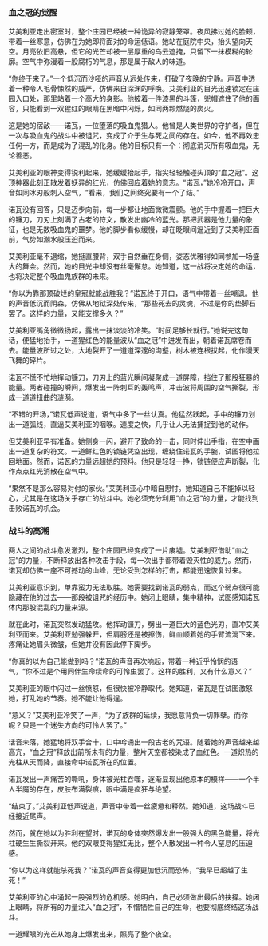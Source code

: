### 血之冠的觉醒

艾美利亚走出密室时，整个庄园已经被一种诡异的寂静笼罩。夜风拂过她的脸颊，带着一丝寒意，仿佛在为她即将面对的命运低语。她站在庭院中央，抬头望向天空。月亮依旧高悬，但它的光芒却被一层厚重的乌云遮掩，只留下一抹模糊的轮廓。空气中弥漫着一股腐朽的气息，那是属于敌人的味道。

“你终于来了。”一个低沉而沙哑的声音从远处传来，打破了夜晚的宁静。声音中透着一种令人毛骨悚然的威严，仿佛来自深渊的呼唤。艾美利亚的目光迅速锁定在庄园入口处，那里站着一个高大的身影。他披着一件漆黑的斗篷，兜帽遮住了他的面容，只能看到一双猩红的眼睛在黑暗中闪烁，如同两颗燃烧的炭火。

这是她的宿敌——诺瓦，一位堕落的吸血鬼猎人。他曾是人类世界的守护者，但在一次与吸血鬼的战斗中被诅咒，变成了介于生与死之间的存在。如今，他不再效忠任何一方，而是成为了混乱的化身。他的目标只有一个：彻底消灭所有吸血鬼，无论善恶。

艾美利亚的眼神变得锐利起来，她缓缓抬起手，指尖轻轻触碰头顶的“血之冠”。这顶神器此刻正散发着妖异的红光，仿佛回应着她的意志。“诺瓦，”她冷冷开口，声音如同冰刃般刺入空气，“看来，我们之间终究要有一个了结。”

诺瓦没有回答，只是迈步向前，每一步都让地面微微震颤。他的手中握着一把巨大的镰刀，刀刃上刻满了古老的符文，散发出幽冷的蓝光。那把武器是他力量的象征，也是无数吸血鬼的噩梦。他的脚步看似缓慢，却在眨眼间逼近到了艾美利亚面前，气势如潮水般压迫而来。

艾美利亚毫不退缩，她挺直腰背，双手自然垂在身侧，姿态优雅得如同参加一场盛大的舞会。然而，她的目光中却没有丝毫懈怠。她知道，这一战将决定她的命运，也将决定整个吸血鬼族群的未来。

“你以为靠那顶破烂的皇冠就能战胜我？”诺瓦终于开口，语气中带着一丝嘲讽。他的声音低沉而阴森，仿佛从地狱深处传来，“那些死去的灵魂，不过是你的垫脚石罢了。这样的力量，又能支撑多久？”

艾美利亚嘴角微微扬起，露出一抹淡淡的冷笑。“时间足够长就行。”她说完这句话，便猛地抬手，一道猩红色的能量波从“血之冠”中迸发而出，朝着诺瓦席卷而去。能量波所过之处，大地裂开了一道道深邃的沟壑，树木被连根拔起，化作漫天飞舞的碎片。

诺瓦不慌不忙地挥动镰刀，刀刃上的蓝光瞬间凝聚成一道屏障，挡住了那股狂暴的能量。两者碰撞的瞬间，爆发出一阵刺耳的轰鸣声，冲击波将周围的空气撕裂，形成一道道扭曲的涟漪。

“不错的开场，”诺瓦低声说道，语气中多了一丝认真。他猛然跃起，手中的镰刀划出一道弧线，直逼艾美利亚的咽喉。速度之快，几乎让人无法捕捉到他的动作。

但艾美利亚早有准备。她侧身一闪，避开了致命的一击，同时伸出手指，在空中画出一道复杂的符文。一道鲜红色的锁链凭空出现，缠绕住诺瓦的手腕，试图将他拉回地面。然而，诺瓦的力量远超她的预料。他只是轻轻一挣，锁链便应声断裂，化作点点红光消散在空气中。

“果然不是那么容易对付的家伙。”艾美利亚心中暗自思忖。她知道自己不能掉以轻心，尤其是在这场关乎存亡的战斗中。她必须充分利用“血之冠”的力量，才能找到击败诺瓦的机会。

### 战斗的高潮

两人之间的战斗愈发激烈，整个庄园已经变成了一片废墟。艾美利亚借助“血之冠”的力量，不断释放出各种攻击手段，每一次出手都带着毁灭性的威力。然而，诺瓦却仿佛一座不可撼动的山峰，无论受到怎样的打击，都能迅速恢复过来。

艾美利亚意识到，单靠蛮力无法取胜。她需要找到诺瓦的弱点，而这个弱点很可能隐藏在他的过去——那段被诅咒的经历中。她闭上眼睛，集中精神，试图感知诺瓦体内那股混乱的力量来源。

就在此时，诺瓦突然发动猛攻。他挥动镰刀，劈出一道巨大的蓝色光刃，直冲艾美利亚而来。艾美利亚勉强躲开，但肩膀还是被擦伤，鲜血顺着她的手臂流淌下来。疼痛让她眉头微皱，但她并没有因此停下脚步。

“你真的以为自己能做到吗？”诺瓦的声音再次响起，带着一种近乎怜悯的语气，“你不过是个用同伴生命续命的可怜虫罢了。这样的胜利，又有什么意义？”

艾美利亚的眼中闪过一丝愤怒，但很快被冷静取代。她知道，诺瓦是在试图激怒她，打乱她的节奏。她不能让他得逞。

“意义？”艾美利亚冷笑了一声，“为了族群的延续，我愿意背负一切罪孽。而你呢？只是一个迷失方向的可怜人罢了。”

话音未落，她猛地将双手合十，口中吟诵出一段古老的咒语。随着她的声音越来越高亢，“血之冠”释放出前所未有的力量，整片天空都被染成了血红色。一道炽热的光柱从天而降，直接命中诺瓦所在的位置。

诺瓦发出一声痛苦的嘶吼，身体被光柱吞噬，逐渐显现出他原本的模样——一个半人半魔的存在，皮肤布满裂痕，眼中满是疯狂与绝望。

“结束了。”艾美利亚低声说道，声音中带着一丝疲惫和释然。她知道，这场战斗已经接近尾声。

然而，就在她以为胜利在望时，诺瓦的身体突然爆发出一股强大的黑色能量，将光柱硬生生撕裂开来。他的双眼变得猩红无比，整个人散发出一种令人窒息的压迫感。

“你以为这样就能杀死我？”诺瓦的声音变得更加低沉而恐怖，“我早已超越了生死！”

艾美利亚的心中涌起一股强烈的危机感。她明白，自己必须做出最后的抉择。她闭上眼睛，将所有的力量注入“血之冠”，不惜牺牲自己的生命，也要彻底终结这场战斗。

一道耀眼的光芒从她身上爆发出来，照亮了整个夜空。